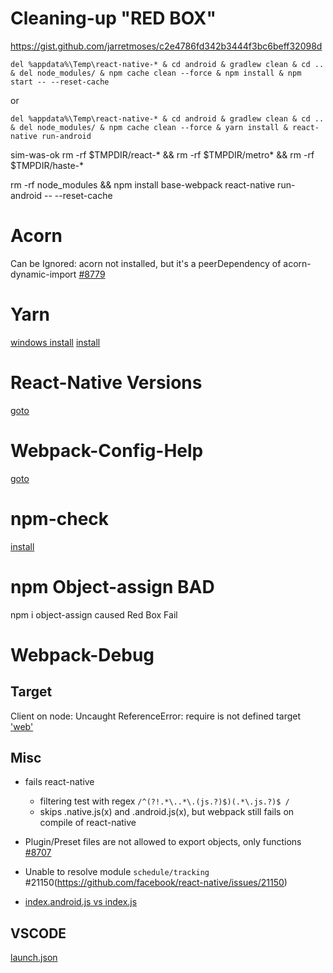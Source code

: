 Cleaning-up "RED BOX"
=====================

https://gist.github.com/jarretmoses/c2e4786fd342b3444f3bc6beff32098d

`del %appdata%\Temp\react-native-* & cd android & gradlew clean & cd .. & del node_modules/ & npm cache clean --force & npm install & npm start -- --reset-cache`

or

`del %appdata%\Temp\react-native-* & cd android & gradlew clean & cd .. & del node_modules/ & npm cache clean --force & yarn install & react-native run-android`

sim-was-ok rm -rf $TMPDIR/react-* && rm -rf $TMPDIR/metro* && rm -rf $TMPDIR/haste-*

rm -rf node_modules && npm install
base-webpack react-native run-android -- --reset-cache

Acorn
====

Can be Ignored: 
acorn not installed, but it's a peerDependency of acorn-dynamic-import [#8779](https://github.com/webpack/webpack/issues/8779)

Yarn
====

[windows install](https://yarnpkg.com/lang/en/docs/install/#windows-stable)
[install](https://www.npmjs.com/package/yarn?activeTab=versions)

React-Native Versions
=====================

[goto](https://github.com/facebook/react-native/releases?after=v0.58.0)


Webpack-Config-Help
===================

[goto](https://webpack.js.org/configuration/resolve/#resolve-alias)

npm-check
=========

[install](https://www.npmjs.com/package/npm-check)

npm Object-assign BAD
=====================

npm i object-assign caused Red Box Fail


Webpack-Debug
=============

Target
------

Client on node: Uncaught ReferenceError: require is not defined
target ['web'](https://stackoverflow.com/questions/19059580/client-on-node-uncaught-referenceerror-require-is-not-defined)

Misc
----
 * fails react-native
	* filtering test with regex ```/^(?!.*\..*\.(js.?)$)(.*\.js.?)$ /```
	* skips .native.js(x) and .android.js(x), but webpack still fails on compile of react-native

 * Plugin/Preset files are not allowed to export objects, only functions [#8707](https://github.com/babel/babel/issues/8707)
 * Unable to resolve module `schedule/tracking` #21150(https://github.com/facebook/react-native/issues/21150)
 * [index.android.js vs index.js](https://stackoverflow.com/questions/44446523/unable-to-load-script-from-assets-index-android-bundle-on-windows/44476757#44476757)

 VSCODE
 ------
 
 [launch.json](https://stackoverflow.com/questions/34835082/how-to-debug-using-npm-run-scripts-from-vscode)
 
